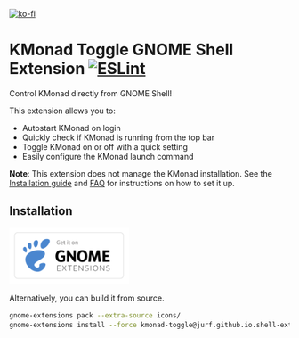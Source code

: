 [![ko-fi](https://ko-fi.com/img/githubbutton_sm.svg)](https://ko-fi.com/L4L4J6WSK)

# KMonad Toggle GNOME Shell Extension [![ESLint](https://github.com/jurf/gnome-kmonad-toggle/actions/workflows/eslint.yml/badge.svg)](https://github.com/jurf/gnome-kmonad-toggle/actions/workflows/eslint.yml)

Control KMonad directly from GNOME Shell!

This extension allows you to:

- Autostart KMonad on login
- Quickly check if KMonad is running from the top bar
- Toggle KMonad on or off with a quick setting
- Easily configure the KMonad launch command

**Note**: This extension does not manage the KMonad installation.  See the [Installation guide][kmonad-installation] and [FAQ][kmonad-faq] for instructions on how to set it up.

## Installation

[<img src="https://raw.githubusercontent.com/andyholmes/gnome-shell-extensions-badge/master/get-it-on-ego.svg?sanitize=true" alt="Get it on GNOME Extensions" height="100">][ego]

Alternatively, you can build it from source.

```bash
gnome-extensions pack --extra-source icons/
gnome-extensions install --force kmonad-toggle@jurf.github.io.shell-extension.zip
```

[ego]: https://extensions.gnome.org/extension/6069/kmonad-toggle/
[kmonad-installation]: https://github.com/kmonad/kmonad/blob/master/doc/installation.md
[kmonad-faq]: https://github.com/kmonad/kmonad/blob/master/doc/faq.md
